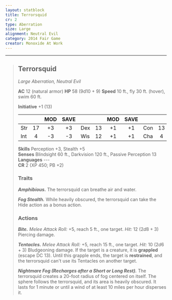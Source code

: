```yaml
---
layout: statblock
title: Terrorsquid
cr: 2
type: Aberration
size: Large
alignment: Neutral Evil
category: 2014 Fair Game
creator: Monoxide At Work
---
```


___
> ## Terrorsquid
> *Large Aberration, Neutral Evil*
> 
> **AC** 12 (natural armor) **HP** 58 (9d10 + 9) **Speed** 10 ft., fly 30 ft. (hover), swim 60 ft.
> 
> **Initiative** +1 (13)
>
> | | | MOD | SAVE | | | MOD | SAVE | | | MOD | SAVE |
> |:--|:-:|:----:|:----:|:--|:-:|:----:|:----:|:--|:-:|:----:|:----:|
> |Str| 17| +3 | +3 |Dex| 13| +1 | +1 |Con| 13| +1 | +1 |
> |Int| 4| -3 | -3 |Wis| 12| +1 | +1 |Cha| 4| -3 | -3 |
>
> **Skills** Perception +3, Stealth +5  
> **Senses** Blindsight 60 ft., Darkvision 120 ft., Passive Perception 13  
> **Languages** ---  
> **CR** 2 (XP 450; PB +2)
>
> ### Traits
>
> ***Amphibious.*** The terrorsquid can breathe air and water.
>
> ***Fog Stealth.*** While heavily obscured, the terrorsquid can take the Hide action as a bonus action.
>
> ### Actions
>
> ***Bite.*** *Melee Attack Roll:* +5, reach 5 ft., one target. *Hit:* 12 ($2d8 + 3$) Piercing damage.
>
> ***Tentacles.*** *Melee Attack Roll:* +5, reach 15 ft., one target. *Hit:* 10 ($2d6 + 3$) Bludgeoning damage. If the target is a creature, it is **grappled** (escape DC 13). Until this grapple ends, the target is **restrained**, and the terrorsquid can't use its Tentacles on another target.
>
> ***Nightmare Fog (Recharges after a Short or Long Rest).*** The terrorsquid creates a 20-foot radius of fog centered on itself. The sphere follows the terrorsquid, and its area is heavily obscured. It lasts for 1 minute or until a wind of at least 10 miles per hour disperses it.